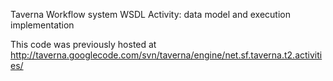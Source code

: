 Taverna Workflow system WSDL Activity: data model and execution implementation

This code was previously hosted at http://taverna.googlecode.com/svn/taverna/engine/net.sf.taverna.t2.activities/
